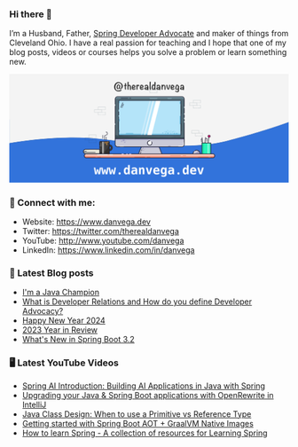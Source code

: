 ### Hi there 👋

I’m a Husband, Father, [Spring Developer Advocate](https://tanzu.vmware.com/developer/advocates/) and maker of things from Cleveland Ohio. I have a real passion for teaching and I hope that one of my blog posts, videos or courses helps you solve a problem or learn something new.

![Profile Header](./github_profile_header.png)

### 🤝 Connect with me:

- Website: https://www.danvega.dev
- Twitter: https://twitter.com/therealdanvega
- YouTube: http://www.youtube.com/danvega
- LinkedIn: https://www.linkedin.com/in/danvega

### 📝 Latest Blog posts

<!-- BLOG-POST-LIST:START -->
- [I&#39;m a Java Champion](/blog/2024/01/21/java-champion)
- [What is Developer Relations and How do you define Developer Advocacy?](/blog/2024/01/15/developer-advocate)
- [Happy New Year 2024](/blog/2024/01/01/happy-new-year-2024)
- [2023 Year in Review](/blog/2023/12/30/2023-year-in-review)
- [What&#39;s New in Spring Boot 3.2](/blog/2023/12/20/spring-boot-3-2)
<!-- BLOG-POST-LIST:END -->

### 🖥 Latest YouTube Videos

<!-- YOUTUBE:START -->
- [Spring AI Introduction: Building AI Applications in Java with Spring](https://www.youtube.com/watch?v=yyvjT0v3lpY)
- [Upgrading your Java &amp; Spring Boot applications with OpenRewrite in IntelliJ](https://www.youtube.com/watch?v=e4R6AZHpAD8)
- [Java Class Design: When to use a Primitive vs Reference Type](https://www.youtube.com/watch?v=bQG5lzlzo6I)
- [Getting started with Spring Boot AOT + GraalVM Native Images](https://www.youtube.com/watch?v=FjRBHKUP-NA)
- [How to learn Spring - A collection of resources for Learning Spring](https://www.youtube.com/watch?v=izBR3WQCN1Q)
<!-- YOUTUBE:END -->
